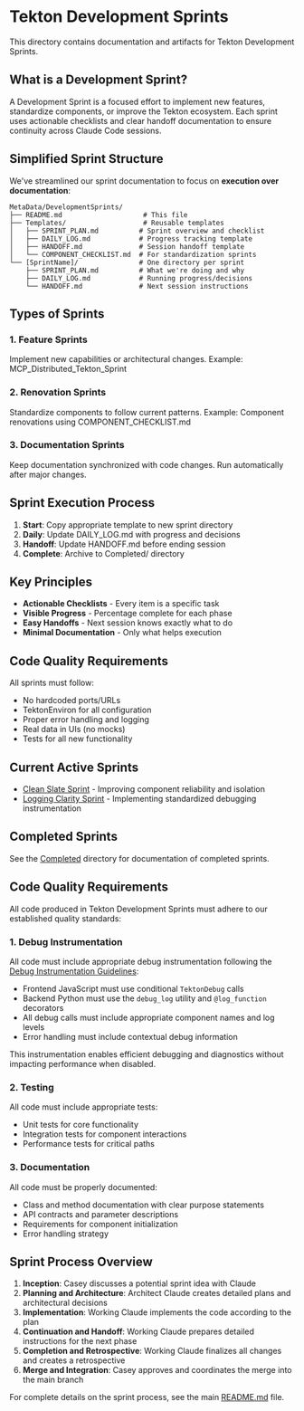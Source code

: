 # Tekton Development Sprints

This directory contains documentation and artifacts for Tekton Development Sprints.

## What is a Development Sprint?

A Development Sprint is a focused effort to implement new features, standardize components, or improve the Tekton ecosystem. Each sprint uses actionable checklists and clear handoff documentation to ensure continuity across Claude Code sessions.

## Simplified Sprint Structure

We've streamlined our sprint documentation to focus on **execution over documentation**:

```
MetaData/DevelopmentSprints/
├── README.md                    # This file
├── Templates/                   # Reusable templates
│   ├── SPRINT_PLAN.md          # Sprint overview and checklist
│   ├── DAILY_LOG.md            # Progress tracking template
│   ├── HANDOFF.md              # Session handoff template
│   └── COMPONENT_CHECKLIST.md  # For standardization sprints
└── [SprintName]/               # One directory per sprint
    ├── SPRINT_PLAN.md          # What we're doing and why
    ├── DAILY_LOG.md            # Running progress/decisions
    └── HANDOFF.md              # Next session instructions
```

## Types of Sprints

### 1. Feature Sprints
Implement new capabilities or architectural changes.
Example: MCP_Distributed_Tekton_Sprint

### 2. Renovation Sprints  
Standardize components to follow current patterns.
Example: Component renovations using COMPONENT_CHECKLIST.md

### 3. Documentation Sprints
Keep documentation synchronized with code changes.
Run automatically after major changes.

## Sprint Execution Process

1. **Start**: Copy appropriate template to new sprint directory
2. **Daily**: Update DAILY_LOG.md with progress and decisions
3. **Handoff**: Update HANDOFF.md before ending session
4. **Complete**: Archive to Completed/ directory

## Key Principles

- **Actionable Checklists** - Every item is a specific task
- **Visible Progress** - Percentage complete for each phase
- **Easy Handoffs** - Next session knows exactly what to do
- **Minimal Documentation** - Only what helps execution

## Code Quality Requirements

All sprints must follow:
- No hardcoded ports/URLs
- TektonEnviron for all configuration
- Proper error handling and logging
- Real data in UIs (no mocks)
- Tests for all new functionality

## Current Active Sprints

- [Clean Slate Sprint](/MetaData/DevelopmentSprints/Clean_Slate_Sprint/) - Improving component reliability and isolation
- [Logging Clarity Sprint](/MetaData/DevelopmentSprints/Logging_Clarity_Sprint/) - Implementing standardized debugging instrumentation

## Completed Sprints

See the [Completed](/MetaData/DevelopmentSprints/Completed/) directory for documentation of completed sprints.

## Code Quality Requirements

All code produced in Tekton Development Sprints must adhere to our established quality standards:

### 1. Debug Instrumentation

All code must include appropriate debug instrumentation following the [Debug Instrumentation Guidelines](/MetaData/TektonDocumentation/DeveloperGuides/Debugging/DebuggingInstrumentation.md):

- Frontend JavaScript must use conditional `TektonDebug` calls
- Backend Python must use the `debug_log` utility and `@log_function` decorators
- All debug calls must include appropriate component names and log levels
- Error handling must include contextual debug information

This instrumentation enables efficient debugging and diagnostics without impacting performance when disabled.

### 2. Testing

All code must include appropriate tests:

- Unit tests for core functionality
- Integration tests for component interactions
- Performance tests for critical paths

### 3. Documentation

All code must be properly documented:

- Class and method documentation with clear purpose statements
- API contracts and parameter descriptions
- Requirements for component initialization
- Error handling strategy

## Sprint Process Overview

1. **Inception**: Casey discusses a potential sprint idea with Claude
2. **Planning and Architecture**: Architect Claude creates detailed plans and architectural decisions
3. **Implementation**: Working Claude implements the code according to the plan
4. **Continuation and Handoff**: Working Claude prepares detailed instructions for the next phase
5. **Completion and Retrospective**: Working Claude finalizes all changes and creates a retrospective
6. **Merge and Integration**: Casey approves and coordinates the merge into the main branch

For complete details on the sprint process, see the main [README.md](/MetaData/DevelopmentSprints/README.md) file.